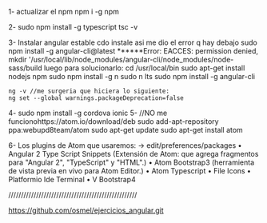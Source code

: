  1- actualizar el npm
 	npm i -g npm 

2- 
 sudo npm install -g typescript
  tsc -v

 3- Instalar angular estable
    cdo instale asi me dio el error q hay debajo
 	sudo npm install -g angular-cli@latest
		******Error: EACCES: permission denied, mkdir '/usr/local/lib/node_modules/angular-cli/node_modules/node-sass/build
	luego para solucionarlo:
	cd /usr/local/bin
	sudo apt-get install nodejs npm
	sudo npm install -g n
	sudo n lts
	sudo npm install -g angular-cli

	ng -v //me surgeria que hiciera lo siguiente:
	ng set --global warnings.packageDeprecation=false


4- sudo npm install -g cordova ionic 
5-   //NO me funcionohttps://atom.io/download/deb 
	sudo add-apt-repository ppa:webupd8team/atom 
	sudo apt-get update 
	sudo apt-get install atom

6- Los plugins de Atom que usaremos: -> 
	edit/preferences/packages 
	• Angular 2 Type Script Snippets (Extensión de Atom: que agrega fragmentos para "Angular 2", "TypeScript" y "HTML".)
	• Atom Bootstrap3  (herramienta de vista previa en vivo para Atom Editor.)
	• Atom Typescript 
	• File Icons 
	• Platformio Ide Terminal 
	• V Bootstrap4



///////////////////////////////////////////////////

https://github.com/osmel/ejercicios_angular.git	


